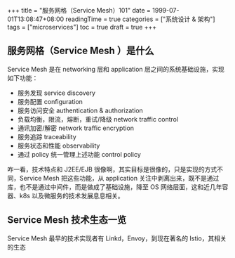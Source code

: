+++
title = "服务网格（Service Mesh）101"
date = 1999-07-01T13:08:47+08:00
readingTime = true
categories = ["系统设计 & 架构"]
tags = ["microservices"]
toc = true
draft = true
+++

<!--more-->

## 服务网格（Service Mesh ）是什么

Service Mesh 是在 networking 层和 application 层之间的系统基础设施，实现如下功能：

-   服务发现 service discovery
-   服务配置 configuration
-   服务访问安全 authentication & authorization
-   负载均衡，限流，熔断，重试/降级 network traffic control
-   通讯加密/解密 network traffic encryption
-   服务追踪 traceability
-   服务状态和性能 observability
-   通过 policy 统一管理上述功能 control policy

咋一看，技术特点和 J2EE/EJB 很像啊，其实目标是很像的，只是实现的方式不同，Service Mesh 把这些功能，从 application 关注中剥离出来，既不是通过库，也不是通过中间件，而是做成了基础设施，降至 OS 网络层面，这和近几年容器、k8s 以及微服务的技术发展息息相关。

## Service Mesh 技术生态一览

Service Mesh 最早的技术实现者有 Linkd，Envoy，到现在著名的 Istio，其相关的生态
